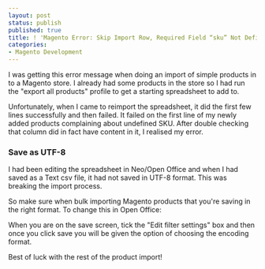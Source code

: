 ```yaml
---
layout: post
status: publish
published: true
title: ! 'Magento Error: Skip Import Row, Required Field “sku” Not Defined'
categories:
- Magento Development
---
```

I was getting this error message when doing an import of simple products in to a Magento store.  I already had some products in the store so I had run the "export all products" profile to get a starting spreadsheet to add to.

Unfortunately, when I came to reimport the spreadsheet, it did the first few lines successfully and then failed.  It failed on the first line of my newly added products complaining about undefined SKU.  After double checking that column did in fact have content in it, I realised my error.

<h3>Save as UTF-8</h3>

I had been editing the spreadsheet in Neo/Open Office and when I had saved as a Text csv file, it had not saved in UTF-8 format.   This was breaking the import process.

So make sure when bulk importing Magento products that you're saving in the right format.  To change this in Open Office:

When you are on the save screen, tick the "Edit filter settings" box and then once you click save you will be given the option of choosing the encoding format.

Best of luck with the rest of the product import!
